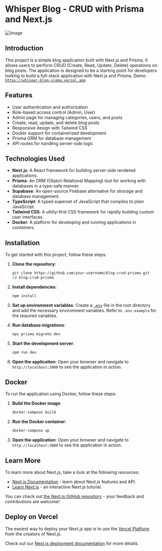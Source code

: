 
# Whisper Blog - CRUD with Prisma and Next.js
![Image](https://github.com/user-attachments/assets/fb4c5b3f-abc5-42b4-8848-2165cd33d424)
## Introduction

This project is a simple blog application built with Next.js and Prisma. It allows users to perform CRUD (Create, Read, Update, Delete) operations on blog posts. The application is designed to be a starting point for developers looking to build a full-stack application with Next.js and Prisma.
Demo: [`https://whisper-blog-sigma.vercel.app`](https://whisper-blog-sigma.vercel.app)

## Features

- User authentication and authorization
- Role-based access control (Admin, User)
- Admin page for managing categories, users, and posts
- Create, read, update, and delete blog posts
- Responsive design with Tailwind CSS
- Docker support for containerized development
- Prisma ORM for database management
- API routes for handling server-side logic

## Technologies Used

- **Next.js**: A React framework for building server-side rendered applications.
- **Prisma**: An ORM (Object-Relational Mapping) tool for working with databases in a type-safe manner.
- **Supabase**: An open-source Firebase alternative for strorage and database management.
- **TypeScript**: A typed superset of JavaScript that compiles to plain JavaScript.
- **Tailwind CSS**: A utility-first CSS framework for rapidly building custom user interfaces.
- **Docker**: A platform for developing and running applications in containers.

## Installation

To get started with this project, follow these steps:

1. **Clone the repository**:
    ```sh
    git clone https://github.com/your-username/blog-crud-prisma.git
    cd blog-crud-prisma
    ```

2. **Install dependencies**:
    ```sh
    npm install
    ```

3. **Set up environment variables**:
    Create a [`.env`](.env ) file in the root directory and add the necessary environment variables. Refer to `.env.example` for the required variables.

4. **Run database migrations**:
    ```sh
    npx prisma migrate dev
    ```

5. **Start the development server**:
    ```sh
    npm run dev
    ```

6. **Open the application**:
    Open your browser and navigate to `http://localhost:3000` to see the application in action.

## Docker

To run the application using Docker, follow these steps:

1. **Build the Docker image**:
    ```sh
    docker-compose build
    ```

2. **Run the Docker container**:
    ```sh
    docker-compose up
    ```

3. **Open the application**:
    Open your browser and navigate to `http://localhost:3000` to see the application in action.



## Learn More

To learn more about Next.js, take a look at the following resources:

- [Next.js Documentation](https://nextjs.org/docs) - learn about Next.js features and API.
- [Learn Next.js](https://nextjs.org/learn) - an interactive Next.js tutorial.

You can check out [the Next.js GitHub repository](https://github.com/vercel/next.js) - your feedback and contributions are welcome!

## Deploy on Vercel

The easiest way to deploy your Next.js app is to use the [Vercel Platform](https://vercel.com/new?utm_medium=default-template&filter=next.js&utm_source=create-next-app&utm_campaign=create-next-app-readme) from the creators of Next.js.

Check out our [Next.js deployment documentation](https://nextjs.org/docs/app/building-your-application/deploying) for more details.
